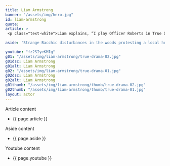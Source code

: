 ```yaml
---
title: Liam Armstrong
banner: "/assets/img/hero.jpg"
id: liam-armstrong
quote: 
article: >
 <p class="text-white">Liam explains, “I play Officer Roberts in True Drama. He’s arrives to support Officer Walsh in her pursuit of a suspect, and everything goes wrong.  After a suspension, I’m back on the job just in time to save the day.  My character arc is the same as Officer Walsh. We encounter something incomprehensible – have a transcendental experience – and come out transformed.”</p>

aside: 'Strange Bacchic disturbances in the woods protesting a local horror movie prompt a police investigation. A shadowy figure emerges.  Calling himself the God of Drama, he believes that he can achieve the seemingly impossible goal of returning drama to its original purpose – of preparing citizens for leadership in democracy. As the horror movie spirals out of control, and the Bacchae are consumed in violence - can officer Ailish Walsh discern the truth before a gruesome Greek drama unfolds? <br><br> Director James Thomas creates a Greek tragedy for our time. A horror story that looks at the original role of drama – as the companion invention of democracy – to shed light on how modern media is still working in our lives, in hidden ways, to rip us apart. True Drama is an alarm – a rare moment of clarity – a terrifying jolt - and an invitation to enjoy the true transcendental power of drama to help us envision a better Democracy. '

youtube: "fz2SIyeKMIg"
g01: "/assets/img/liam-armstrong/true-drama-02.jpg"
g01dsc: Liam Armstrong
g01alt: Liam Armstrong
g02: "/assets/img/liam-armstrong/true-drama-01.jpg"
g02dsc: Liam Armstrong  
g02alt: Liam Armstrong  
g01thumb: "/assets/img/liam-armstrong/thumb/true-drama-02.jpg"
g02thumb: "/assets/img/liam-armstrong/thumb/true-drama-01.jpg"
layout: actor
---
```


Article content
* {{ page.article }}

Aside content
* {{ page.aside }}

Youtube content
* {{ page.youtube }}

